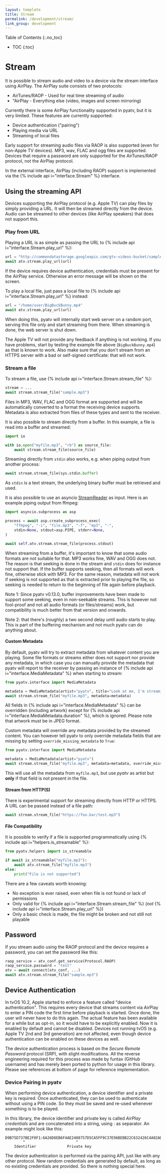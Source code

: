 ```yaml
---
layout: template
title: Stream
permalink: /development/stream/
link_group: development
---
```

 Table of Contents
{:.no_toc}
* TOC
{:toc}

# Stream

It is possible to stream audio and video to a device via the stream interface using
AirPlay. The AirPlay suite consists of two protocols:

* AirTunes/RAOP - Used for real time streaming of audio
* "AirPlay - Everything else (video, images and screen mirroring)

Currently there is some AirPlay functionality supported in pyatv, but it is
very limited. These features are currently supported:

- Device authentication ("pairing")
- Playing media via URL
- Streaming of local files

Early support for streaming audio files via RAOP is also supported
(even for non-Apple TV devices). MP3, wav, FLAC and ogg files are
supported. Devices that require a password are only supported for the AirTunes/RAOP protocol, not the AirPlay protocol. 

In the external interface, AirPlay (including RAOP) support is implemented via
the {% include api i="interface.Stream" %} interface.

## Using the streaming API

Devices supporting the AirPlay protocol (e.g. Apple TV) can play files by simply providing
a URL. It will then be streamed directly from the device. Audio can be streamed to other
devices (like AirPlay speakers) that does not support this.

### Play from URL

Playing a URL is as simple as passing the URL to {% include api i="interface.Stream.play_url" %}:

```python
url = "http://commondatastorage.googleapis.com/gtv-videos-bucket/sample/BigBuckBunny.mp4"
await atv.stream.play_url(url)
```

If the device requires device authentication, credentials must be present for
the AirPlay service. Otherwise an error message will be shown on the screen.

To play a local file, just pass a local file to {% include api i="interface.Stream.play_url" %}
instead:

```python
url = "/home/user/BigBuckBunny.mp4"
await atv.stream.play_url(url)
```

When doing this, pyatv will internally start web server on a random port, serving this
file only and start streaming from there. When streaming is done, the web server is shut
down.

The Apple TV will not provide any feedback if anything is not working. If you have
problems, start by testing the example file above (`BigBuckBunny.mp4`) as that is
known to work. Also make sure that you don't stream from an HTTPS server with a bad
or self-signed certificate: that will not work.

### Stream a file

To stream a file, use {% include api i="interface.Stream.stream_file" %}:

```python
stream = ...
await stream.stream_file("sample.mp3")
```

Files in MP3, WAV, FLAC and OGG format are supported and will be automatically converted
to a format the receiving device supports. Metadata is also extracted from files
of these types and sent to the receiver.

It is also possible to stream directly from a buffer. In this example, a file is
read into a buffer and streamed:

```python
import io

with io.open("myfile.mp3", "rb") as source_file:
    await stream.stream_file(source_file)
```

Streaming directly from `stdin` also works, e.g. when piping output from another
process:

```python
await stream.stream_file(sys.stdin.buffer)
```

As `stdin` is a text stream, the underlying binary buffer must be retrieved and used.

It is also possible to use an asyncio
[StreamReader](https://docs.python.org/3/library/asyncio-stream.html#streamreader) as
input. Here is an example piping output from ffmpeg:

```python
import asyncio.subprocess as asp

process = await asp.create_subprocess_exec(
    "ffmpeg", "-i", "file.mp3", "-f", "mp3", "-",
    stdin=None, stdout=asp.PIPE, stderr=None,
)

await self.atv.stream.stream_file(process.stdout)
```

When streaming from a buffer, it's important to know that some audio formats are
not suitable for that. MP3 works fine, WAV and OGG does not. The reason is that
seeking is done in the stream and `stdin` does for instance not support that. If
the buffer supports seeking, then all formats will work fine, otherwise stick with
MP3. For the same reason, metadata will not work if seeking is not supported as
that is extracted prior to playing the file, so seeking is needed to return to
the beginning of file again before playback.

Note 1: Since  pyatv v0.13.0, buffer improvements have been made to support some
seeking, even in non-seekable streams. This is however not fool-proof and not all
audio formats (or files/streams) work, but compatibility is much better from that
version and onwards.

Note 2: that there's (roughly) a two second delay until audio starts to play. This
is part of the buffering mechanism and not much pyatv can do anything about.

#### Custom Metadata

By default, pyatv will try to extract metadata from whatever content you are playing.
Some file formats or streams either does not support nor provide any metadata,
in which case you can manually provide the metadata that pyatv will report to the
receiver by passing an instance of {% include api i="interface.MediaMetadata" %}
when starting to stream:

```python
from pyatv.interface import MediaMetadata

metadata = MediaMetadata(artist="pyatv", title="Look at me, I'm streaming")
await stream.stream_file("myfile.mp3", metadata=metadata)
```

All fields in {% include api i="interface.MediaMetadata" %} can be overridden (including
artwork) except for {% include api i="interface.MediaMetadata.duration" %}, which is
ignored. Please note that artwork must be in JPEG format.

Custom metadata will override any metadata provided by the streamed content. You
can however tell pyatv to only override metadata fields that are missing by setting
`override_missing_metadata` to `True`:

```python
from pyatv.interface import MediaMetadata

metadata = MediaMetadata(artist="pyatv")
await stream.stream_file("myfile.mp3", metadata=metadata, override_missing_metadata=True)
```

This will use all the metadata from `myfile.mp3`, but use _pyatv_ as artist but **only**
if that field is not present in the file.

#### Stream from HTTP(S)

There is experimental support for streaming directly from HTTP or HTTPS. A URL can
be passed instead of a file path:

```python
await stream.stream_file("https://foo.bar/test.mp3")
```

#### File Compatibility

It is possible to verify if a file is supported programmatically using
{% include api i="helpers.is_streamable" %}:

```python
from pyatv.helpers import is_streamable

if await is_streamable("myfile.mp3"):
    await atv.stream_file("myfile.mp3")
else:
    print("File is not supported")
```

There are a few caveats worth knowing:

* No exception is ever raised, even when file is not found or lack of permissions
* Only valid for {% include api i="interface.Stream.stream_file" %} (*not*
  {% include api i="interface.Stream.play_url" %})
* Only a basic check is made, the file might be broken and not still not playable

## Password

If you stream audio using the RAOP protocol and the device requires a password, you can set the password like this: 

```python
raop_service = atv_conf.get_service(Protocol.RAOP)
raop_service.password = "test"
atv = await connect(atv_conf, ...)
await atv.stream.stream_file("sample.mp3")
```

## Device Authentication

In tvOS 10.2, Apple started to enforce a feature called "device authentication".
This requires every device that streams content via AirPlay to enter a PIN code
the first time before playback is started. Once done, the user will never have
to do this again. The actual feature has been available for a while but as
opt-in, so it would have to be explicitly enabled. Now it is enabled by default
and cannot be disabled. Devices not running tvOS (e.g. Apple TV 2nd and 3rd
generation) are not affected, even though device authentication can be enabled
on these devices as well.

The device authentication process is based on the *Secure Remote Password*
protocol (SRP), with slight modifications. All the reverse engineering required
for this process was made by funtax (GitHub username) and has merely been ported
to python for usage in this library. Please see references at bottom of page
for reference implementation.

### Device Pairing in pyatv

When performing device authentication, a device identifier and a private key is
required. Once authenticated, they can be used to authenticate without using a
PIN code. So they must be saved and re-used whenever something is to be played.

In this library, the device identifier and private key is called
*AirPlay credentials* and are concatenated into a string, using : as separator.
An example might look like this:

```raw
D9B75D737BE2F0F1:6A26D8EB6F4AE2408757D5CA5FF9C37E96BEBB22C632426C4A02AD4FA895A85B
        ^                       ^
    Identifier              Private key
```

The device authentication is performed via the pairing API, just like with
any other protocol. New random credentials are generated by default, as long
as no existing credentials are provided. So there is nothing special here.
